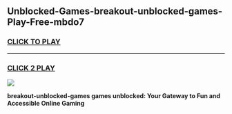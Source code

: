 
## Unblocked-Games-breakout-unblocked-games-Play-Free-mbdo7
<h3>
<a href="https://premium76.site?title=breakout-unblocked-games&ref=10A">CLICK TO PLAY</a></h3>
<hr>

<h3>
<a href="https://premium76.site?title=breakout-unblocked-games&ref=10A">CLICK 2 PLAY</a>
  
</h3>

<a href="https://premium76.site?title=breakout-unblocked-games&ref=10A"><img src="https://clearcache.store/games.png"></a>


**breakout-unblocked-games games unblocked: Your Gateway to Fun and Accessible Online Gaming**

